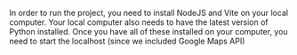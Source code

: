 In order to run the project, you need to install NodeJS and Vite on your local computer. Your local computer also needs to have the latest version of Python installed. Once you have all of these installed on your computer, you need to start the localhost (since we included Google Maps API)  
